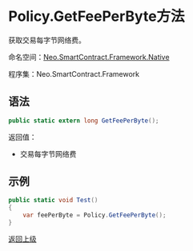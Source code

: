 # Policy.GetFeePerByte方法

获取交易每字节网络费。

命名空间：[Neo.SmartContract.Framework.Native](../../native/index.md)

程序集：Neo.SmartContract.Framework

## 语法

```cs
public static extern long GetFeePerByte();
```

返回值：

- 交易每字节网络费

## 示例

```cs
public static void Test()
{
    var feePerByte = Policy.GetFeePerByte();
}
```
[返回上级](index.md)

